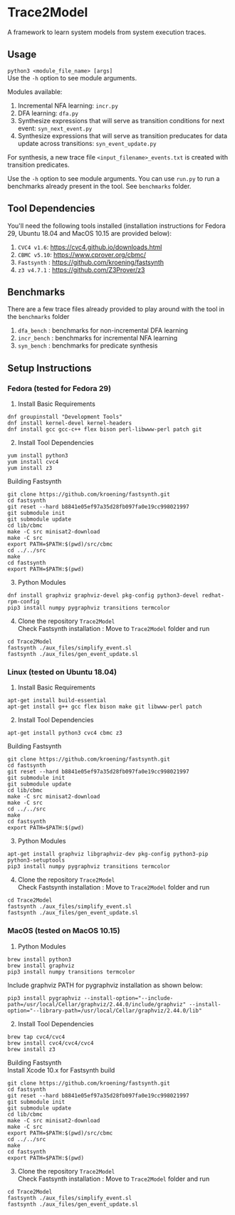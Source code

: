 # Trace2Model
A framework to learn system models from system execution traces.

## Usage
`python3 <module_file_name> [args]`<br/>
Use the `-h` option to see module arguments.

Modules available:
1. Incremental NFA learning: `incr.py`
2. DFA learning: `dfa.py`
3. Synthesize expressions that will serve as transition conditions for next event: `syn_next_event.py`
4. Synthesize expressions that will serve as transition preducates for data update across transitions: `syn_event_update.py`

For synthesis, a new trace file `<input_filename>_events.txt` is created with transition predicates.

Use the `-h` option to see module arguments. You can use `run.py` to run a benchmarks already present in the tool. See `benchmarks` folder.

## Tool Dependencies
You'll need the following tools installed (installation instructions for Fedora 29, Ubuntu 18.04 and MacOS 10.15 are provided below):
1. `CVC4 v1.6`: https://cvc4.github.io/downloads.html
2. `CBMC v5.10`: https://www.cprover.org/cbmc/
3. `Fastsynth` : https://github.com/kroening/fastsynth
4. `z3 v4.7.1` : https://github.com/Z3Prover/z3

## Benchmarks
There are a few trace files already provided to play around with the tool in the `benchmarks` folder
1. `dfa_bench` : benchmarks for non-incremental DFA learning
2. `incr_bench` : benchmarks for incremental NFA learning
3. `syn_bench` : benchmarks for predicate synthesis

## Setup Instructions

### Fedora (tested for Fedora 29)

1. Install Basic Requirements
~~~
dnf groupinstall "Development Tools"
dnf install kernel-devel kernel-headers
dnf install gcc gcc-c++ flex bison perl-libwww-perl patch git
~~~

2. Install Tool Dependencies
~~~
yum install python3
yum install cvc4
yum install z3
~~~

Building Fastsynth
~~~
git clone https://github.com/kroening/fastsynth.git
cd fastsynth
git reset --hard b8841e05ef97a35d28fb097fa0e19cc998021997
git submodule init
git submodule update
cd lib/cbmc
make -C src minisat2-download
make -C src
export PATH=$PATH:$(pwd)/src/cbmc
cd ../../src
make
cd fastsynth
export PATH=$PATH:$(pwd)
~~~

3. Python Modules
~~~
dnf install graphviz graphviz-devel pkg-config python3-devel redhat-rpm-config
pip3 install numpy pygraphviz transitions termcolor
~~~

4. Clone the repository `Trace2Model`<br/>
Check Fastsynth installation : Move to `Trace2Model` folder and run
~~~
cd Trace2Model
fastsynth ./aux_files/simplify_event.sl
fastsynth ./aux_files/gen_event_update.sl
~~~


### Linux (tested on Ubuntu 18.04)

1. Install Basic Requirements
~~~
apt-get install build-essential
apt-get install g++ gcc flex bison make git libwww-perl patch
~~~

2. Install Tool Dependencies
~~~
apt-get install python3 cvc4 cbmc z3
~~~

Building Fastsynth
~~~
git clone https://github.com/kroening/fastsynth.git
cd fastsynth
git reset --hard b8841e05ef97a35d28fb097fa0e19cc998021997
git submodule init
git submodule update
cd lib/cbmc
make -C src minisat2-download
make -C src
cd ../../src
make
cd fastsynth
export PATH=$PATH:$(pwd)
~~~

3. Python Modules
~~~
apt-get install graphviz libgraphviz-dev pkg-config python3-pip python3-setuptools
pip3 install numpy pygraphviz transitions termcolor
~~~

4. Clone the repository `Trace2Model`<br/>
Check Fastsynth installation : Move to `Trace2Model` folder and run
~~~
cd Trace2Model
fastsynth ./aux_files/simplify_event.sl
fastsynth ./aux_files/gen_event_update.sl
~~~




### MacOS (tested on MacOS 10.15)

1. Python Modules
~~~
brew install python3
brew install graphviz
pip3 install numpy transitions termcolor
~~~
Include graphviz PATH for pygraphviz installation as shown below:
~~~
pip3 install pygraphviz --install-option="--include-path=/usr/local/Cellar/graphviz/2.44.0/include/graphviz" --install-option="--library-path=/usr/local/Cellar/graphviz/2.44.0/lib"
~~~

2. Install Tool Dependencies
~~~
brew tap cvc4/cvc4
brew install cvc4/cvc4/cvc4
brew install z3
~~~

Building Fastsynth<br/>
Install Xcode 10.x for Fastsynth build
~~~
git clone https://github.com/kroening/fastsynth.git
cd fastsynth
git reset --hard b8841e05ef97a35d28fb097fa0e19cc998021997
git submodule init
git submodule update
cd lib/cbmc
make -C src minisat2-download
make -C src
export PATH=$PATH:$(pwd)/src/cbmc
cd ../../src
make
cd fastsynth
export PATH=$PATH:$(pwd)
~~~


3. Clone the repository `Trace2Model`<br/>
Check Fastsynth installation : Move to `Trace2Model` folder and run
~~~
cd Trace2Model
fastsynth ./aux_files/simplify_event.sl
fastsynth ./aux_files/gen_event_update.sl
~~~


